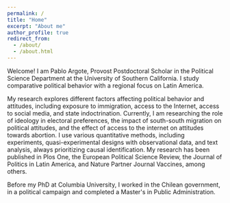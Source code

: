 ```yaml
---
permalink: /
title: "Home"
excerpt: "About me"
author_profile: true
redirect_from: 
  - /about/
  - /about.html
---
```


Welcome! I am Pablo Argote, Provost Postdoctoral Scholar in the Political Science Department at the University of Southern California. I study comparative political behavior with a regional focus on Latin America.

My research explores different factors affecting political behavior and attitudes, including exposure to immigration, access to the Internet, access to social media, and state indoctrination. Currently, I am researching the role of ideology in electoral preferences, the impact of south-south migration on political attitudes, and the effect of access to the internet on attitudes towards abortion. I use various quantitative methods, including experiments, quasi-experimental designs with observational data, and text analysis, always prioritizing causal identification. My research has been published in Plos One, the European Political Science Review, the Journal of Politics in Latin America, and Nature Partner Journal Vaccines, among others.

Before my PhD at Columbia University, I worked in the Chilean government, in a political campaign and completed a Master's in Public Administration.  
